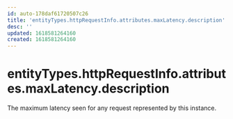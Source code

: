 ```yaml
---
id: auto-178daf61720507c26
title: 'entityTypes.httpRequestInfo.attributes.maxLatency.description'
desc: ''
updated: 1618581264160
created: 1618581264160
---
```

# entityTypes.httpRequestInfo.attributes.maxLatency.description

The maximum latency seen for any request represented by this instance.